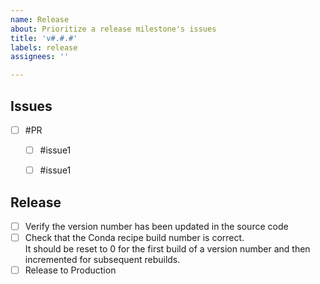 ```yaml
---
name: Release
about: Prioritize a release milestone's issues
title: 'v#.#.#'
labels: release
assignees: ''

---
```

<!--
- Tasks should be marked off when a linked PR for them is ready for review
- Order each section from highest to lowest priority
- Each issue should be listed as a subtask under the pull request for it.
-->

Issues
-----------------
- [ ] #PR
  - [ ] #issue1
  - [ ] #issue1


Release
-----------------

- [ ] Verify the version number has been updated in the source code
- [ ] Check that the Conda recipe build number is correct.  
      It should be reset to 0 for the first build of a version number and then incremented for subsequent rebuilds.
- [ ] Release to Production
